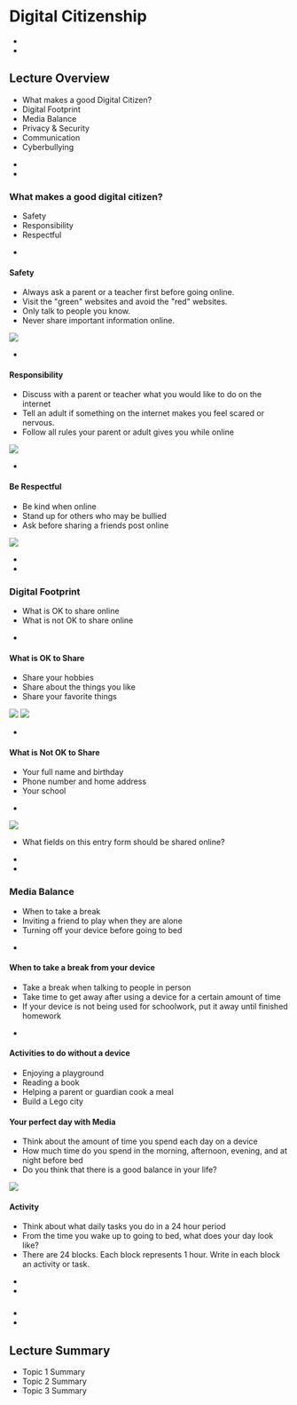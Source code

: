 # Digital Citizenship








-
-
## Lecture Overview
* What makes a good Digital Citizen?
* Digital Footprint
* Media Balance
* Privacy & Security
* Communication
* Cyberbullying












-
-
### What makes a good digital citizen?
* Safety
* Responsibility
* Respectful

-
#### Safety
* Always ask a parent or a teacher first before going online.
* Visit the "green" websites and avoid the "red" websites.
* Only talk to people you know.
* Never share important information online.

<img src="child-raising-hand.jpg">

-
#### Responsibility
* Discuss with a parent or teacher what you would like to do on the internet
* Tell an adult if something on the internet makes you feel scared or nervous.
* Follow all rules your parent or adult gives you while online

<img src="child-cleaning-responsibility.jpg">

-
#### Be Respectful
* Be kind when online
* Stand up for others who may be bullied
* Ask before sharing a friends post online

<img src="child-respectful.jpg">









-
-
### Digital Footprint
* What is OK to share online
* What is not OK to share online


-
#### What is OK to Share
* Share your hobbies
* Share about the things you like
* Share your favorite things

<img src="multi-sports.png"> <img src="multi-video-games.png">


-
#### What is Not OK to Share
* Your full name and birthday
* Phone number and home address
* Your school


-
<img src="entry-form.png">

* What fields on this entry form should be shared online?


-
-
### Media Balance
* When to take a break
* Inviting a friend to play when they are alone
* Turning off your device before going to bed



-
#### When to take a break from your device
* Take a break when talking to people in person
* Take time to get away after using a device for a certain amount of time
* If your device is not being used for schoolwork, put it away until finished homework


-
#### Activities to do without a device
* Enjoying a playground
* Reading a book
* Helping a parent or guardian cook a meal
* Build a Lego city



#### Your perfect day with Media
* Think about the amount of time you spend each day on a device
* How much time do you spend in the morning, afternoon, evening, and at night before bed
* Do you think that there is a good balance in your life?

<img src="child-thinking.jpg">

#### Activity
* Think about what daily tasks you do in a 24 hour period
* From the time you wake up to going to bed, what does your day look like?
* There are 24 blocks. Each block represents 1 hour. Write in each block an activity or task.

-
-
###


-
-
## Lecture Summary
* Topic 1 Summary
* Topic 2 Summary
* Topic 3 Summary
